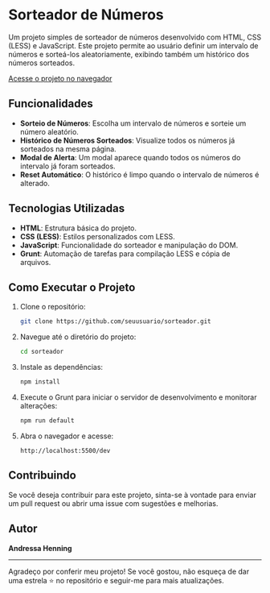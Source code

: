 # Sorteador de Números

Um projeto simples de sorteador de números desenvolvido com HTML, CSS (LESS) e JavaScript. Este projeto permite ao usuário definir um intervalo de números e sorteá-los aleatoriamente, exibindo também um histórico dos números sorteados.

[Acesse o projeto no navegador](https://sorteador-grunt-andressa.vercel.app/)

## Funcionalidades

- **Sorteio de Números**: Escolha um intervalo de números e sorteie um número aleatório.
- **Histórico de Números Sorteados**: Visualize todos os números já sorteados na mesma página.
- **Modal de Alerta**: Um modal aparece quando todos os números do intervalo já foram sorteados.
- **Reset Automático**: O histórico é limpo quando o intervalo de números é alterado.

## Tecnologias Utilizadas

- **HTML**: Estrutura básica do projeto.
- **CSS (LESS)**: Estilos personalizados com LESS.
- **JavaScript**: Funcionalidade do sorteador e manipulação do DOM.
- **Grunt**: Automação de tarefas para compilação LESS e cópia de arquivos.

## Como Executar o Projeto

1. Clone o repositório:

    ```bash
    git clone https://github.com/seuusuario/sorteador.git
    ```

2. Navegue até o diretório do projeto:

    ```bash
    cd sorteador
    ```

3. Instale as dependências:

    ```bash
    npm install
    ```

4. Execute o Grunt para iniciar o servidor de desenvolvimento e monitorar alterações:

    ```bash
    npm run default
    ```

5. Abra o navegador e acesse:

    ```
    http://localhost:5500/dev
    ```

## Contribuindo

Se você deseja contribuir para este projeto, sinta-se à vontade para enviar um pull request ou abrir uma issue com sugestões e melhorias.

## Autor

**Andressa Henning**

---

Agradeço por conferir meu projeto! Se você gostou, não esqueça de dar uma estrela ⭐ no repositório e seguir-me para mais atualizações.
